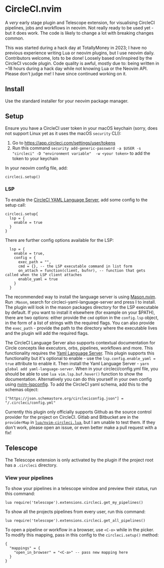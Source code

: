 # CircleCI.nvim

A _very_ early stage plugin and Telescope extension, for visualising CircleCI pipelines, jobs and workflows in neovim. Not really ready to be used yet - but it does work. The code is likely to change a lot with breaking changes common.

This was started during a hack day at TotallyMoney in 2023; I have no previous experience writing Lua or neovim plugins, but I use neovim daily. Contributors welcome, lots to be done! Loosely based on/inspired by the CircleCI vscode plugin. Code quality is awful, mostly due to: being written in ~18 hours during a hack day while not knowing Lua or the Neovim API. Please don't judge me! I have since continued working on it.

## Install
Use the standard installer for your neovim package manager.

## Setup
Ensure you have a CircleCI user token in your macOS keychain (sorry, does not support Linux yet as it uses the macOS `security` CLI):
1. Go to https://app.circleci.com/settings/user/tokens
2. Run this command `security add-generic-password -a $USER -s "circleci" -D "environment variable"  -w <your token>` to add the token to your keychain

In your neovim config file, add:
```
circleci.setup()
```

### LSP
To enable the [CircleCI YAML Language Server](https://github.com/CircleCI-Public/circleci-yaml-language-server), add some config to the setup call:
```
circleci.setup{
  lsp = {
    enable = true
  }
}

```
There are further config options available for the LSP:
```
  lsp = {
    enable = true,
    config = {
      exec_path = "",
      cmd = {}, -- the LSP executable command in list form
      on_attach = function(client, bufnr), -- function that gets called when the LSP client attaches
      enable_yaml = true
    }
  }
```
The recommended way to install the language server is using [Mason.nvim](https://github.com/williamboman/mason.nvim). Run `:Mason`, search for circleci-yaml-language-server and press I to install. The plugin will look in the mason packages directory for the LSP executable by default.
If you want to install it elsewhere (for example on your $PATH), there are two options: either provide the `cmd` option in the `config.lsp` object, in the form of a list of strings with the required flags. You can also provide the `exec_path` - provide the path to the directory where the executable lives and the plugin will add the required flags.

The CircleCI Language Server also supports contextual documentation for Circle concepts like executors, orbs, pipelines, workflows and more. This functionality requires the [Yaml Language Server](https://github.com/redhat-developer/yaml-language-server). This plugin supports this functionality but it's optional to enable - use the `lsp.config.enable_yaml = true` attribute to enable it. Then install the Yaml Language Server - `yarn global add yaml-language-server`. When in your circleci/config.yml file, you should be able to use `lua vim.lsp.buf.hover()` function to show the documentation.
Alternatively you can do this yourself in your own config using [nvim-lspconfig](https://github.com/neovim/nvim-lspconfig/blob/master/doc/server_configurations.md#yamlls). To add the CircleCI yaml schema, add this to the schemas object:
```
["https://json.schemastore.org/circleciconfig.json"] = "/.circleci/config.yml"
```

Currently this plugin only officially supports Github as the source control provider for the project on CircleCI. Gitlab and Bitbucket are in the `providerMap` in [`lua/nvim-circleci.lua`](https://github.com/tomoakley/circleci.nvim/blob/main/lua/nvim-circleci.lua), but I am unable to test them. If they don't work, please open an issue, or even better make a pull request with a fix!

## Telescope
The Telescope extension is only activated by the plugin if the project root has a `.circleci` directory.

### View your pipelines
To show your pipelines in a telescope window and preview their status, run this command:
```
lua require('telescope').extensions.circleci.get_my_pipelines()
```
To show all the projects pipelines from every user, run this command:
```
lua require('telescope').extensions.circleci.get_all_pipelines()
```

To open a pipeline or workflow in a browser, use `<C-o>` while in the picker. To modify this mapping, pass in this config to the `circleci.setup()` method:
```
{
  "mappings" = {
    "open_in_browser" = "<C-a>" -- pass new mapping here
  }
}
```
